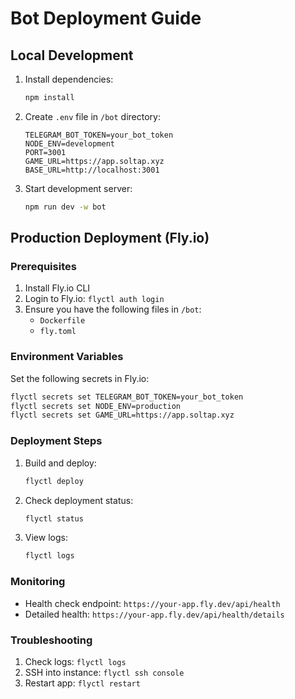 # Bot Deployment Guide

## Local Development
1. Install dependencies:
   ```bash
   npm install
   ```

2. Create `.env` file in `/bot` directory:
   ```env
   TELEGRAM_BOT_TOKEN=your_bot_token
   NODE_ENV=development
   PORT=3001
   GAME_URL=https://app.soltap.xyz
   BASE_URL=http://localhost:3001
   ```

3. Start development server:
   ```bash
   npm run dev -w bot
   ```

## Production Deployment (Fly.io)

### Prerequisites
1. Install Fly.io CLI
2. Login to Fly.io: `flyctl auth login`
3. Ensure you have the following files in `/bot`:
   - `Dockerfile`
   - `fly.toml`

### Environment Variables
Set the following secrets in Fly.io:
```bash
flyctl secrets set TELEGRAM_BOT_TOKEN=your_bot_token
flyctl secrets set NODE_ENV=production
flyctl secrets set GAME_URL=https://app.soltap.xyz
```

### Deployment Steps
1. Build and deploy:
   ```bash
   flyctl deploy
   ```

2. Check deployment status:
   ```bash
   flyctl status
   ```

3. View logs:
   ```bash
   flyctl logs
   ```

### Monitoring
- Health check endpoint: `https://your-app.fly.dev/api/health`
- Detailed health: `https://your-app.fly.dev/api/health/details`

### Troubleshooting
1. Check logs: `flyctl logs`
2. SSH into instance: `flyctl ssh console`
3. Restart app: `flyctl restart`
